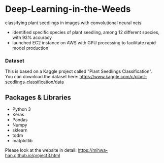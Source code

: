 # Deep-Learning-in-the-Weeds
classifying plant seedlings in images with convolutional neural nets
- identified specific species of plant seedling, among 12 different species, with 93% accuracy
- launched EC2 instance on AWS with GPU processing to facilitate rapid model production

### Dataset
This is based on a Kaggle project called "Plant Seedlings Classification".
You can download the dataset here: 
https://www.kaggle.com/c/plant-seedlings-classification/data

## Packages & Libraries
- Python 3
- Keras
- Pandas
- Numpy
- sklearn
- tqdm
- matplotlib

Please look at the website in detail: https://mihwa-han.github.io/project3.html

